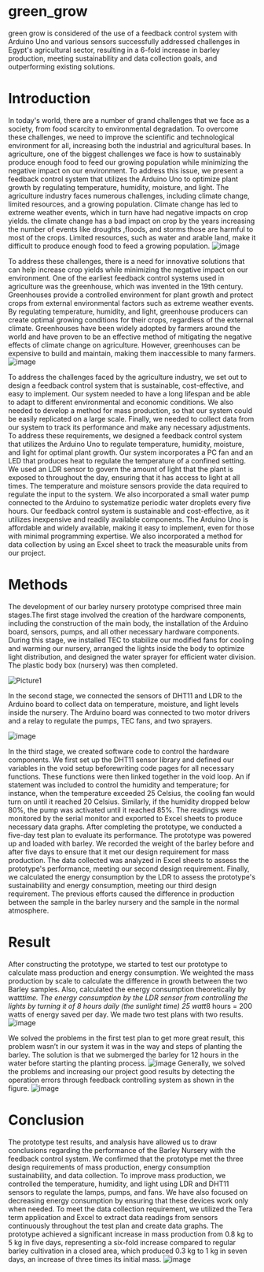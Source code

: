 # green_grow
 green grow is considered of the use of a feedback control system with Arduino Uno and various sensors successfully addressed challenges in Egypt's agricultural sector, resulting in a 6-fold increase in barley production, meeting sustainability and data collection goals, and outperforming existing solutions.
# Introduction
 In today's world, there are a number of grand challenges that we face as a society, from food scarcity to environmental degradation. To overcome these challenges, we need to improve the scientific and technological environment for all, increasing both the industrial and agricultural bases.
 In agriculture, one of the biggest challenges we face is how to sustainably produce enough food to feed our growing population while minimizing the negative impact on our environment. To address this issue, we present a feedback control system that utilizes the Arduino Uno to optimize plant growth by regulating temperature, humidity, moisture, and light. The agriculture industry faces numerous challenges, including climate change, limited resources, and a growing population. Climate change has led to extreme weather events, which in turn have had negative impacts on crop yields. the climate change has a bad impact on crop by the years increasing the number of events like droughts ,floods, and storms those are harmful to most of the crops. Limited resources, such as water and arable land, make it difficult to produce enough food to feed a growing population.
![image](https://github.com/donnotaskaboutthename/green_grow/assets/134716142/4978c9c5-7196-4520-8778-43adb19e9fe9)

 To address these challenges, there is a need for innovative solutions that can help increase crop yields while minimizing the negative impact on our environment. One of the earliest feedback control systems used in agriculture was the greenhouse, which was invented in the 19th century. Greenhouses provide a controlled environment for plant growth and protect crops from external environmental factors such as extreme weather events. By regulating temperature, humidity, and light, greenhouse producers can create optimal growing conditions for their crops, regardless of the external climate. Greenhouses have been widely adopted by farmers around the world and have proven to be an effective method of mitigating the negative effects of climate change on agriculture. However, greenhouses can be expensive to build and maintain, making them inaccessible to many farmers.
![image](https://github.com/donnotaskaboutthename/green_grow/assets/134716142/a693c757-7448-4af3-8cf1-4fd4aac89307)

To address the challenges faced by the agriculture industry, we set out to design a feedback control system that is sustainable, cost-effective, and easy to implement. Our system needed to have a long lifespan and be able to adapt to different environmental and economic conditions. We also needed to develop a method for mass production, so that our system could be easily replicated on a large scale. Finally, we needed to collect data from our system to track its performance and make any necessary adjustments. To address these requirements, we designed a feedback control system that utilizes the Arduino Uno to regulate temperature, humidity, moisture, and light for optimal plant growth. Our system incorporates a PC fan and an LED that produces heat to regulate the temperature of a confined setting. We used an LDR sensor to govern the amount of light that the plant is exposed to throughout the day, ensuring that it has access to light at all times. The temperature and moisture sensors provide the data required to regulate the input to the system. We also incorporated a small water pump connected to the Arduino to systematize periodic water droplets every five hours. 
Our feedback control system is sustainable and cost-effective, as it utilizes inexpensive and readily available components. The Arduino Uno is affordable and widely available, making it easy to implement, even for those with minimal programming expertise. We also incorporated a method for data collection by using an Excel sheet to track the measurable units from our project.
# Methods
  The development of our barley nursery prototype comprised three main stages.The first stage involved the creation of the hardware components, including the construction of the main body, the installation of the Arduino board, sensors, pumps, and all other necessary hardware components. During this stage, we installed TEC to stabilize our modified fans for cooling and warming our nursery, arranged the lights inside the body to optimize light distribution, and designed the water sprayer for efficient water division. The plastic body box (nursery) was then completed.
  
  ![Picture1](https://github.com/donnotaskaboutthename/green_grow/assets/134716142/53c5d133-16c5-4959-84be-676b26e8b436)
   
   In the second stage, we connected the sensors of DHT11 and LDR to the Arduino board to collect data on temperature, moisture, and light levels inside the nursery. The Arduino board was connected to two motor drivers and a relay to regulate the pumps, TEC fans, and two sprayers.
    
  ![image](https://github.com/donnotaskaboutthename/green_grow/assets/134716142/d339ed2f-7571-46c5-b7c1-4eb10aac905b)

  In the third stage, we created software code to control the hardware components. We first set up the DHT11 sensor library and defined our variables in the void setup beforewriting code pages for all necessary functions. These functions were then linked together in the void loop. An if statement was included to control the humidity and temperature; for instance, when the temperature exceeded 25 Celsius, the cooling fan would turn on until it reached 20 Celsius. Similarly, if the humidity dropped below 80%, the pump was activated until it reached 85%. The readings were monitored by the serial monitor and exported to Excel sheets to produce necessary data graphs. 
After completing the prototype, we conducted a five-day test plan to evaluate its performance. The prototype was powered up and loaded with barley. We recorded the weight of the barley before and after five days to ensure that it met our design requirement for mass production. The data collected was analyzed in Excel sheets to assess the prototype's performance, meeting our second design requirement. Finally, we calculated the energy consumption by the LDR to assess the prototype's sustainability and energy consumption, meeting our third design requirement. The previous efforts caused the difference in production between the sample in the barley nursery and the sample in the normal atmosphere.
# Result
  After constructing the prototype, we started to test our prototype to calculate mass production and energy consumption. We weighted the mass production by scale to calculate the difference in growth between the two Barley samples. Also, calculated the energy consumption theoretically by watt*time. The energy consumption by the LDR sensor from controlling the lights by turning it of 8 hours daily (the sunlight time) 25 watt*8 hours = 200 watts of energy saved per day. We made two test plans with two results.
  ![image](https://github.com/donnotaskaboutthename/green_grow/assets/134716142/29d9acc3-6502-4a3b-a5df-59890d18ee03)

   We solved the problems in the first test plan to get more great result, this problem wasn’t in our system it was in the way and steps of planting the barley. The solution is that we submerged the barley for 12 hours in the water before starting the planting process.
![image](https://github.com/donnotaskaboutthename/green_grow/assets/134716142/c05644f2-d2d7-49d1-83af-f86bd14ecac1)
  Generally, we solved the problems and increasing our project  good results by detecting the operation errors through feedback controlling system as shown in the figure.
![image](https://github.com/donnotaskaboutthename/green_grow/assets/134716142/41dbf9e5-1e2a-4c75-8e35-14bc6faeefbd)

# Conclusion 
  The prototype test results, and analysis have allowed us to draw conclusions regarding the performance of the Barley Nursery with the feedback control system. We confirmed that the prototype met the three design requirements of mass production, energy consumption sustainability, and data collection. To improve mass production, we controlled the temperature, humidity, and light using LDR and DHT11 sensors to regulate the lamps, pumps, and fans. We have also focused on decreasing energy consumption by ensuring that these devices work only when needed. To meet the data collection requirement, we utilized the Tera term application and Excel to extract data readings from sensors continuously throughout the test plan and create data graphs. The prototype achieved a significant increase in mass production from 0.8 kg to 5 kg in five days, representing a six-fold increase compared to regular barley cultivation in a closed area, which produced 0.3 kg to 1 kg in seven days, an increase of three times its initial mass.
![image](https://github.com/donnotaskaboutthename/green_grow/assets/134716142/e382c661-1db1-41f1-b2cb-42ff682d0187)

